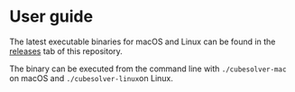# User guide

The latest executable binaries for macOS and Linux can be found in the [releases](https://github.com/Valokoodari/CubeSolver/releases) tab of this repository.  

The binary can be executed from the command line with ```./cubesolver-mac``` on macOS and ```./cubesolver-linux```on Linux.  